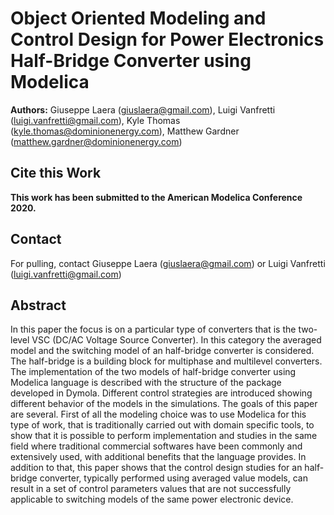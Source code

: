 Object Oriented Modeling and Control Design for Power Electronics Half-Bridge Converter using Modelica
=====================================
**Authors:** Giuseppe Laera (giuslaera@gmail.com), Luigi Vanfretti (luigi.vanfretti@gmail.com), Kyle Thomas (kyle.thomas@dominionenergy.com), Matthew Gardner (matthew.gardner@dominionenergy.com)

## Cite this Work

**This work has been submitted to the American Modelica Conference 2020.**

## Contact

For pulling, contact Giuseppe Laera (giuslaera@gmail.com) or Luigi Vanfretti (luigi.vanfretti@gmail.com)

## Abstract

In this paper the focus is on a particular type of converters that is the two-level VSC (DC/AC Voltage Source Converter). In this category the averaged model and the switching model of an half-bridge converter is considered. The half-bridge is a building block for multiphase and multilevel converters. 
The implementation of the two models of half-bridge converter using Modelica language is described with the structure of the package developed in Dymola. Different control strategies are introduced showing different behavior of the models in the simulations.
The goals of this paper are several. First of all the modeling choice was to use Modelica for this type of work, that is traditionally carried out with domain specific tools, to show that it is possible to perform implementation and studies in the same field where traditional commercial softwares have been commonly and extensively used, with additional benefits that the language provides. In addition to that, this paper shows that the control design studies for an half-bridge converter, typically performed using averaged value models, can result in a set of control parameters values that are not successfully applicable to switching models of the same power electronic device.
